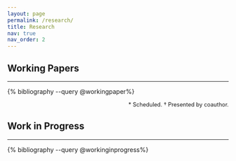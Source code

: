 ```yaml
---
layout: page
permalink: /research/
title: Research
nav: true
nav_order: 2
---
```


<!-- _pages/publications.md -->

<!-- Bibsearch Feature -->

<!-- {% include bib_search.liquid %} -->

<div class="publications">

<h2>Working Papers</h2>
<hr>

{% bibliography --query @workingpaper%}

<div style="text-align: right;">
  <sub style="font-size: 0.9em;">* Scheduled. † Presented by coauthor.</sub>
</div>

<h2>Work in Progress</h2>
<hr>

{% bibliography --query @workinginprogress%}

</div>


